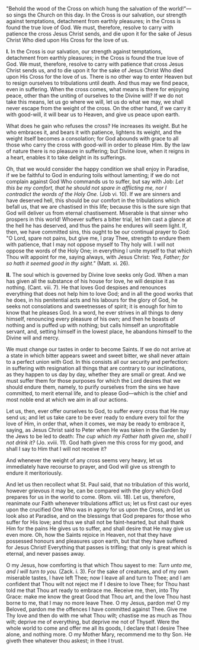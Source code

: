 
\"Behold the wood of the Cross on which hung the salvation of the world!\"—so sings the Church on this day. In the Cross is our salvation, our strength against temptations, detachment from earthly pleasures; in the Cross is found the true love of God. We must, therefore, resolve to carry with patience the cross Jesus Christ sends, and die upon it for the sake of Jesus Christ Who died upon His Cross for the love of us.

**I\.** In the Cross is our salvation, our strength against temptations, detachment from earthly pleasures; in the Cross is found the true love of God. We must, therefore, resolve to carry with patience that cross Jesus Christ sends us, and to die upon it for the sake of Jesus Christ Who died upon His Cross for the love of us. There is no other way to enter Heaven but to resign ourselves to tribulations until death. And thus may we find peace, even in suffering. When the cross comes, what means is there for enjoying peace, other than the uniting of ourselves to the Divine will? If we do not take this means, let us go where we will, let us do what we may, we shall never escape from the weight of the cross. On the other hand, if we carry it with good-will, it will bear us to Heaven, and give us peace upon earth.

What does he gain who refuses the cross? He increases its weight. But he who embraces it, and bears it with patience, lightens its weight, and the weight itself becomes a consolation; for God abounds with grace to all those who carry the cross with good-will in order to please Him. By the law of nature there is no pleasure in suffering; but Divine love, when it reigns in a heart, enables it to take delight in its sufferings.

Oh, that we would consider the happy condition we shall enjoy in Paradise, if we be faithful to God in enduring toils without lamenting; if we do not complain against God Who commands us to suffer, but say with Job: *Let this be my comfort, that he should not spare in afflicting me, nor I contradict the words of the Holy One.* (Job vi. 10). If we are sinners and have deserved hell, this should be our comfort in the tribulations which befall us, that we are chastised in this life; because this is the sure sign that God will deliver us from eternal chastisement. Miserable is that sinner who prospers in this world! Whoever suffers a bitter trial, let him cast a glance at the hell he has deserved, and thus the pains he endures will seem light. If, then, we have committed sins, this ought to be our continual prayer to God: \"O Lord, spare not pains, but give me, I pray Thee, strength to endure them with patience, that I may not oppose myself to Thy holy will. I will not oppose the words of the Holy One; in everything I unite myself to that which Thou wilt appoint for me, saying always, with Jesus Christ: *Yea, Father; for so hath it seemed good in thy sight.\"* (Matt. xi. 26).

**II\.** The soul which is governed by Divine love seeks only God. When a man has given all the substance of his house for love, he will despise it as nothing. (Cant. viii. 7). He that loves God despises and renounces everything that does not help him to love God; and in all the good works that he does, in his penitential acts and his labours for the glory of God, he seeks not consolations and sweetnesses of spirit; it is enough for him to know that he pleases God. In a word, he ever strives in all things to deny himself, renouncing every pleasure of his own; and then he boasts of nothing and is puffed up with nothing; but calls himself an unprofitable servant, and, setting himself in the lowest place, he abandons himself to the Divine will and mercy.

We must change our tastes in order to become Saints. If we do not arrive at a state in which bitter appears sweet and sweet bitter, we shall never attain to a perfect union with God. In this consists all our security and perfection: in suffering with resignation all things that are contrary to our inclinations, as they happen to us day by day, whether they are small or great. And we must suffer them for those purposes for which the Lord desires that we should endure them, namely, to purify ourselves from the sins we have committed, to merit eternal life, and to please God—which is the chief and most noble end at which we aim in all our actions.

Let us, then, ever offer ourselves to God, to suffer every cross that He may send us; and let us take care to be ever ready to endure every toil for the love of Him, in order that, when it comes, we may be ready to embrace it, saying, as Jesus Christ said to Peter when He was taken in the Garden by the Jews to be led to death: *The cup which my Father hath given me, shall I not drink it?* (Jo. xviii. 11). God hath given me this cross for my good, and shall I say to Him that I will not receive it?

And whenever the weight of any cross seems very heavy, let us immediately have recourse to prayer, and God will give us strength to endure it meritoriously.

And let us then recollect what St. Paul said, that no tribulation of this world, however grievous it may be, can be compared with the glory which God prepares for us in the world to come. (Rom. viii. 18). Let us, therefore, reanimate our Faith whenever tribulations afflict us; let us first cast our eyes upon the crucified One Who was in agony for us upon the Cross, and let us look also at Paradise, and on the blessings that God prepares for those who suffer for His love; and thus we shall not be faint-hearted, but shall thank Him for the pains He gives us to suffer, and shall desire that He may give us even more. Oh, how the Saints rejoice in Heaven, not that they have possessed honours and pleasures upon earth, but that they have suffered for Jesus Christ! Everything that passes is trifling; that only is great which is eternal, and never passes away.

O my Jesus, how comforting is that which Thou sayest to me: *Turn unto me, and I will turn to you.* (Zack. i. 3). For the sake of creatures, and of my own miserable tastes, I have left Thee; now I leave all and turn to Thee; and I am confident that Thou wilt not reject me if I desire to love Thee; for Thou hast told me that Thou art ready to embrace me. Receive me, then, into Thy Grace: make me know the great Good that Thou art, and the love Thou hast borne to me, that I may no more leave Thee. O my Jesus, pardon me! O my Beloved, pardon me the offences I have committed against Thee. Give me Thy love and then do with me what Thou wilt; chastise me as much as Thou wilt; deprive me of everything, but deprive me not of Thyself. Were the whole world to come and offer me all its goods, I declare that I desire Thee alone, and nothing more. O my Mother Mary, recommend me to thy Son. He giveth thee whatever thou askest; in thee I trust.

